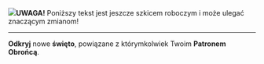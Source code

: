 <span class="challenge-success-status-icon-todo"><img class="svg-image" src="/files/resources/svg/cone-striped.svg" /></span>**UWAGA!** Poniższy tekst jest jeszcze szkicem roboczym i może ulegać znaczącym zmianom!

---
**Odkryj** nowe **święto**, powiązane z którymkolwiek Twoim **Patronem Obrońcą**.
